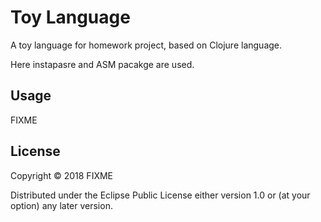 # Toy Language

A toy language for homework project, based on Clojure language.

Here instapasre and ASM pacakge are used.

## Usage

FIXME

## License

Copyright © 2018 FIXME

Distributed under the Eclipse Public License either version 1.0 or (at
your option) any later version.